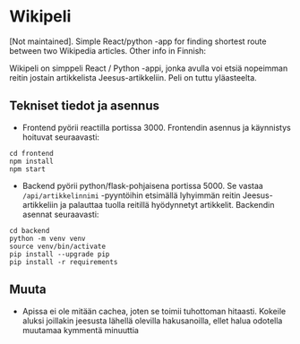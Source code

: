 # Wikipeli

[Not maintained]. Simple React/python -app for finding shortest route between two Wikipedia articles. Other info in Finnish:

Wikipeli on simppeli React / Python -appi, jonka avulla voi etsiä nopeimman reitin jostain artikkelista Jeesus-artikkeliin. Peli on tuttu yläasteelta.

## Tekniset tiedot ja asennus
- Frontend pyörii reactilla portissa 3000. Frontendin asennus ja käynnistys hoituvat seuraavasti:
```
cd frontend
npm install
npm start
```
- Backend pyörii python/flask-pohjaisena portissa 5000. Se vastaa `/api/artikkelinnimi` -pyyntöihin etsimällä lyhyimmän reitin Jeesus-artikkeliin ja palauttaa tuolla reitillä hyödynnetyt artikkelit. Backendin asennat seuraavasti:
```
cd backend
python -m venv venv
source venv/bin/activate
pip install --upgrade pip
pip install -r requirements
```

## Muuta
- Apissa ei ole mitään cachea, joten se toimii tuhottoman hitaasti. Kokeile aluksi joillakin jeesusta lähellä olevilla hakusanoilla, ellet halua odotella muutamaa kymmentä minuuttia
